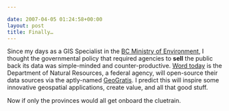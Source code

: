 ```yaml
---

date: 2007-04-05 01:24:58+00:00
layout: post
title: Finally…
---
```


Since my days as a GIS Specialist in the [BC Ministry of Environment](http://www.env.gov.bc.ca), I thought the governmental policy that required agencies to **sell** the public back its data was simple-minded and counter-productive. [Word today](http://www.news.gc.ca/cfmx/view/en/index.jsp?articleid=290039) is the Department of Natural Resources, a federal agency, will open-source their data sources via the aptly-named [GeoGratis](http://www.geogratis.cgdi.gc.ca/geogratis/en/index.html). I predict this will inspire some innovative geospatial applications, create value, and all that good stuff.

Now if only the provinces would all get onboard the cluetrain.
